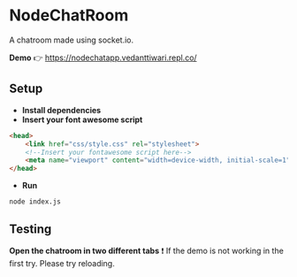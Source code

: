 # NodeChatRoom
A chatroom made using socket.io.

**Demo** 👉 https://nodechatapp.vedanttiwari.repl.co/

## Setup ##
- **Install dependencies**
- **Insert your font awesome script**
```html
<head>
    <link href="css/style.css" rel="stylesheet">
    <!--Insert your fontawesome script here-->
    <meta name="viewport" content="width=device-width, initial-scale=1">
</head>
```
- **Run**
```
node index.js
```

## Testing ##
**Open the chatroom in two different tabs**
❗ If the demo is not working in the first try. Please try reloading.
